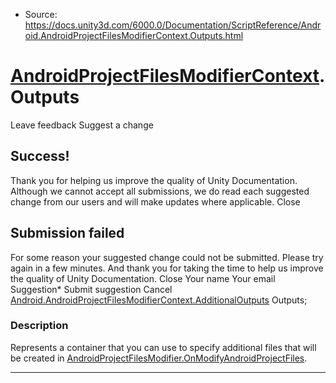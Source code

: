 * Source: https://docs.unity3d.com/6000.0/Documentation/ScriptReference/Android.AndroidProjectFilesModifierContext.Outputs.html

#  [AndroidProjectFilesModifierContext](https://docs.unity3d.com/6000.0/Documentation/ScriptReference/Android.AndroidProjectFilesModifierContext.html).Outputs
Leave feedback
Suggest a change
## Success!
Thank you for helping us improve the quality of Unity Documentation. Although we cannot accept all submissions, we do read each suggested change from our users and will make updates where applicable.
Close
## Submission failed
For some reason your suggested change could not be submitted. Please <a>try again</a> in a few minutes. And thank you for taking the time to help us improve the quality of Unity Documentation.
Close
Your name Your email Suggestion* Submit suggestion
Cancel
[Android.AndroidProjectFilesModifierContext.AdditionalOutputs](https://docs.unity3d.com/6000.0/Documentation/ScriptReference/Android.AndroidProjectFilesModifierContext.AdditionalOutputs.html) Outputs; 
### Description
Represents a container that you can use to specify additional files that will be created in [AndroidProjectFilesModifier.OnModifyAndroidProjectFiles](https://docs.unity3d.com/6000.0/Documentation/ScriptReference/Android.AndroidProjectFilesModifier.OnModifyAndroidProjectFiles.html).
* * *
